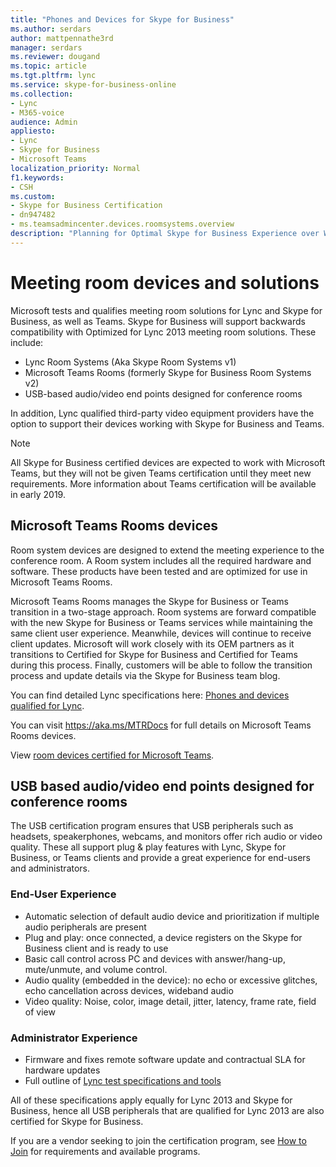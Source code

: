 ```yaml
---
title: "Phones and Devices for Skype for Business"
ms.author: serdars
author: mattpennathe3rd
manager: serdars
ms.reviewer: dougand
ms.topic: article
ms.tgt.pltfrm: lync
ms.service: skype-for-business-online
ms.collection: 
- Lync
- M365-voice
audience: Admin
appliesto:
- Lync
- Skype for Business 
- Microsoft Teams
localization_priority: Normal
f1.keywords: 
- CSH
ms.custom:
- Skype for Business Certification
- dn947482 
- ms.teamsadmincenter.devices.roomsystems.overview
description: "Planning for Optimal Skype for Business Experience over Wi-Fi provides the collective information to help you plan an optimal Skype for Business experience in a wireless world."
---
```


# Meeting room devices and solutions
Microsoft tests and qualifies meeting room solutions for Lync and Skype for Business, as well as Teams.
Skype for Business will support backwards compatibility with Optimized for Lync 2013 meeting room solutions. These include:
- Lync Room Systems (Aka Skype Room Systems v1)
- Microsoft Teams Rooms (formerly Skype for Business Room Systems v2)
- USB-based audio/video end points designed for conference rooms

In addition, Lync qualified third-party video equipment providers have the option to support their devices working with Skype for Business and Teams.

> [!NOTE]
> All Skype for Business certified devices are expected to work with Microsoft Teams, but they will not be given Teams certification until they meet new requirements. More information about Teams certification will be available in early 2019.

## Microsoft Teams Rooms devices
Room system devices are designed to extend the meeting experience to the conference room. A Room system includes all the required hardware and software. These products have been tested and are optimized for use in Microsoft Teams Rooms.

Microsoft Teams Rooms manages the Skype for Business or Teams transition in a two-stage approach.  Room systems are forward compatible with the new Skype for Business or Teams services while maintaining the same client user experience. Meanwhile, devices will continue to receive client updates.  Microsoft will work closely with its OEM partners as it transitions to Certified for Skype for Business and Certified for Teams during this process. Finally, customers will be able to follow the transition process and update details via the Skype for Business team blog.

You can find detailed Lync specifications here: [Phones and devices qualified for Lync](../lync-cert/ip-phones.md).

You can visit https://aka.ms/MTRDocs for full details on Microsoft Teams Rooms devices.

View [room devices certified for Microsoft Teams](https://products.office.com/microsoft-teams/across-devices/devices).

## USB based audio/video end points designed for conference rooms
The USB certification program ensures that USB peripherals such as headsets, speakerphones, webcams, and monitors offer rich audio or video quality. These all support plug & play features with Lync, Skype for Business, or Teams clients and  provide a great experience for end-users and administrators. 

### End-User Experience
- Automatic selection of default audio device and prioritization if multiple audio peripherals are present
- Plug and play: once connected, a device registers on the Skype for Business client and is ready to use
- Basic call control across PC and devices with answer/hang-up, mute/unmute, and volume control.
- Audio quality (embedded in the device): no echo or excessive glitches, echo cancellation across devices, wideband audio
- Video quality: Noise, color, image detail, jitter, latency, frame rate, field of view  

### Administrator Experience
- Firmware and fixes remote software update and contractual SLA for hardware updates
- Full outline of [Lync test specifications and tools](test-spec.md)

All of these specifications apply equally for Lync 2013 and Skype for Business, hence all USB peripherals that are qualified for Lync 2013 are also certified for Skype for Business.

If you are a vendor seeking to join the certification program, see [How to Join](how-to-join.md) for requirements and available programs.

